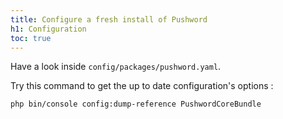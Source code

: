 ```yaml
---
title: Configure a fresh install of Pushword
h1: Configuration
toc: true
---
```


Have a look inside `config/packages/pushword.yaml`.

Try this command to get the up to date configuration's options :

```shell
php bin/console config:dump-reference PushwordCoreBundle
```
